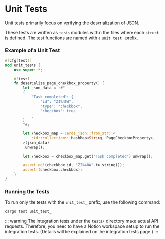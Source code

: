 # Unit Tests

Unit tests primarily focus on verifying the deserialization of JSON.

These tests are written as `tests` modules within the files where each `struct` is defined. The test functions are named with a `unit_test_` prefix.

### Example of a Unit Test

```rust
#[cfg(test)]
mod unit_tests {
    use super::*;

    #[test]
    fn deserialize_page_checkbox_property() {
        let json_data = r#"
        {
            "Task completed": {
                "id": "ZI%40W",
                "type": "checkbox",
                "checkbox": true
            }
        }
        "#;

        let checkbox_map = serde_json::from_str::<
            std::collections::HashMap<String, PageCheckboxProperty>,
        >(json_data)
        .unwrap();

        let checkbox = checkbox_map.get("Task completed").unwrap();

        assert_eq!(checkbox.id, "ZI%40W".to_string());
        assert!(checkbox.checkbox);
    }
}
```

### Running the Tests

To run only the tests with the `unit_test_` prefix, use the following command:

```bash
cargo test unit_test_
```

::: warning
The integration tests under the `tests/` directory make actual API requests. Therefore, you need to have a Notion workspace set up to run the integration tests. (Details will be explained on the integration tests page.)
:::

